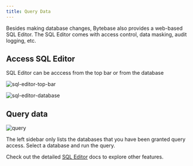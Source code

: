 ```yaml
---
title: Query Data
---
```


Besides making database changes, Bytebase also provides a web-based SQL Editor. The SQL Editor comes with
access control, data masking, audit logging, etc.

## Access SQL Editor

SQL Editor can be acccess from the top bar or from the database

![sql-editor-top-bar](/content/docs/get-started/step-by-step/query-data/access-sql-editor-top.webp)

![sql-editor-database](/content/docs/get-started/step-by-step/query-data/access-sql-editor-database.webp)

## Query data

![query](/content/docs/get-started/step-by-step/query-data/query.webp)

The left sidebar only lists the databases that you have been granted query access. Select a database
and run the query.

Check out the detailed [SQL Editor](/docs/sql-editor/overview) docs to explore other features.
